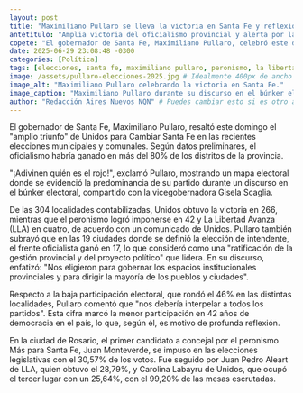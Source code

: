 ```yaml
---
layout: post
title: "Maximiliano Pullaro se lleva la victoria en Santa Fe y reflexiona cobre la baja participación."
antetitulo: "Amplia victoria del oficialismo provincial y alerta por la participación ciudadana."
copete: "El gobernador de Santa Fe, Maximiliano Pullaro, celebró este domingo un 'amplio triunfo' de Unidos para Cambiar Santa Fe en las elecciones municipales y comunales, al tiempo que instó a la reflexión sobre la escasa concurrencia de votantes a las urnas."
date: 2025-06-29 23:08:48 -0300
categories: [Política]
tags: [elecciones, santa fe, maximiliano pullaro, peronismo, la libertad avanza, rosario, participación ciudadana]
image: /assets/pullaro-elecciones-2025.jpg # Idealmente 400px de ancho por 225px de alto (proporción 16:9)
image_alt: "Maximiliano Pullaro celebrando la victoria en Santa Fe."
image_caption: "Maximiliano Pullaro durante su discurso en el búnker electoral de Santa Fe."
author: "Redacción Aires Nuevos NQN" # Puedes cambiar esto si es otro autor
---
```


El gobernador de Santa Fe, Maximiliano Pullaro, resaltó este domingo el "amplio triunfo" de Unidos para Cambiar Santa Fe en las recientes elecciones municipales y comunales. Según datos preliminares, el oficialismo habría ganado en más del 80% de los distritos de la provincia.

"¡Adivinen quién es el rojo!", exclamó Pullaro, mostrando un mapa electoral donde se evidenció la predominancia de su partido durante un discurso en el búnker electoral, compartido con la vicegobernadora Gisela Scaglia.

De las 304 localidades contabilizadas, Unidos obtuvo la victoria en 266, mientras que el peronismo logró imponerse en 42 y La Libertad Avanza (LLA) en cuatro, de acuerdo con un comunicado de Unidos. Pullaro también subrayó que en las 19 ciudades donde se definió la elección de intendente, el frente oficialista ganó en 17, lo que consideró como una "ratificación de la gestión provincial y del proyecto político" que lidera. En su discurso, enfatizó: "Nos eligieron para gobernar los espacios institucionales provinciales y para dirigir la mayoría de los pueblos y ciudades".

Respecto a la baja participación electoral, que rondó el 46% en las distintas localidades, Pullaro comentó que "nos debería interpelar a todos los partidos". Esta cifra marcó la menor participación en 42 años de democracia en el país, lo que, según él, es motivo de profunda reflexión.

En la ciudad de Rosario, el primer candidato a concejal por el peronismo Más para Santa Fe, Juan Monteverde, se impuso en las elecciones legislativas con el 30,57% de los votos. Fue seguido por Juan Pedro Aleart de LLA, quien obtuvo el 28,79%, y Carolina Labayru de Unidos, que ocupó el tercer lugar con un 25,64%, con el 99,20% de las mesas escrutadas.